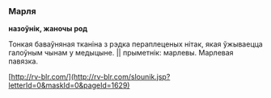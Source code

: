 ### Марля
**назоўнік, жаночы род**

Тонкая баваўняная тканіна з рэдка пераплеценых нітак, якая ўжываецца галоўным чынам у медыцыне. || прыметнік: марлевы. Марлевая павязка.

<a rel="author">[http://rv-blr.com/](http://rv-blr.com/slounik.jsp?letterId=0&maskId=0&pageId=1629)</a>
